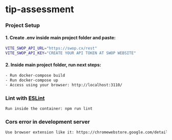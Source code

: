 # tip-assessment

### Project Setup

#### 1. Create .env inside main project folder and paste:
```sh
VITE_SWOP_API_URL="https://swop.cx/rest"
VITE_SWOP_API_KEY="CREATE YOUR API TOKEN AT SWOP WEBSITE"
```

#### 2. Inside main project folder, run next steps:
```sh
- Run docker-compose build
- Run docker-compose up
- Access using your browser: http://localhost:3110/
```

### Lint with [ESLint](https://eslint.org/)

```sh
Run inside the container: npm run lint
```

### Cors error in development server

```sh
Use browser extension like it: https://chromewebstore.google.com/detail/cors-unblock/lfhmikememgdcahcdlaciloancbhjino
```
